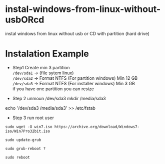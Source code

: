 # instal-windows-from-linux-without-usbORcd
instal windows from linux without usb or CD with partition (hard drive)

# Instalation Example
- Step1
Create min 3 partition <br>
```/dev/sda1``` -> (file sytem linux) <br>
```/dev/sda2``` -> Format NTFS (For partition windows) Min 12 GB <br>
```/dev/sda3``` -> Format NTFS (For installer windows) Min 3 GB <br>
if you have one partition you can resize <br>

- Step 2
unmoun /dev/sda3
mkdir /media/sda3

echo '/dev/sda3 /media/sda3' >> /etc/fstab

- Step 3
run root user
```console
sudo wget -O win7.iso https://archive.org/download/Windows7-iso/Win7Pro32bit.iso
```
```console
sudo update-grub
```
```console
sudo grub-reboot ?
```
```console
sudo reboot
```
